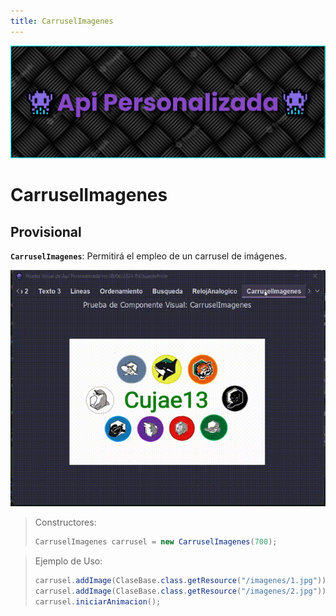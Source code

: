 ```yaml
---
title: CarruselImagenes
---
```


![a](/images/banner.png)

# CarruselImagenes

## Provisional

<b>`CarruselImagenes`</b>: Permitirá el empleo de un carrusel de imágenes.

![a](/gifs/carrusel.gif)

> Constructores:
>
> ```java
> CarruselImagenes carrusel = new CarruselImagenes(700);
> ```

> Ejemplo de Uso:
>
> ```java
> carrusel.addImage(ClaseBase.class.getResource("/imagenes/1.jpg"));
> carrusel.addImage(ClaseBase.class.getResource("/imagenes/2.jpg"));
> carrusel.iniciarAnimacion();
> ```
